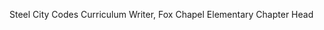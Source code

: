 Steel City Codes Curriculum Writer, Fox Chapel Elementary Chapter Head

<!---
adorneich/adorneich is a ✨ special ✨ repository because its `README.md` (this file) appears on your GitHub profile.
You can click the Preview link to take a look at your changes.
--->
